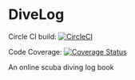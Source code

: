 # DiveLog

Circle CI build: [![CircleCI](https://circleci.com/gh/ChrisCarleton/DiveLog.svg?style=svg)](https://circleci.com/gh/ChrisCarleton/DiveLog)

Code Coverage: [![Coverage Status](https://coveralls.io/repos/github/ChrisCarleton/DiveLog/badge.svg?branch=master)](https://coveralls.io/github/ChrisCarleton/DiveLog?branch=master)

An online scuba diving log book

